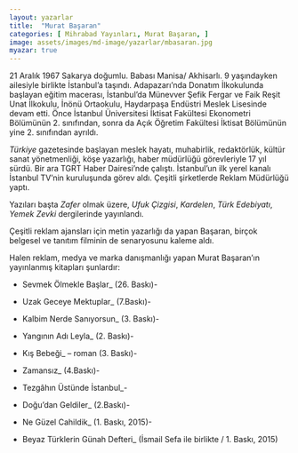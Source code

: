 ```yaml
---
layout: yazarlar
title:  "Murat Başaran"
categories: [ Mihrabad Yayınları, Murat Başaran, ]
image: assets/images/md-image/yazarlar/mbasaran.jpg
myazar: true
---
```


21 Aralık 1967 Sakarya doğumlu. Babası Manisa/ Akhisarlı. 9 yaşındayken ailesiyle birlikte İstanbul’a taşındı. Adapazarı’nda Donatım İlkokulunda başlayan eğitim macerası, İstanbul’da Münevver Şefik Fergar ve Faik Reşit Unat İlkokulu, İnönü Ortaokulu, Haydarpaşa Endüstri Meslek Lisesinde devam etti. Önce İstanbul Üniversitesi İktisat Fakültesi Ekonometri Bölümünün 2. sınıfından, sonra da Açık Öğretim Fakültesi İktisat Bölümünün yine 2. sınıfından ayrıldı.

_Türkiye_  gazetesinde başlayan meslek hayatı, muhabirlik, redaktörlük, kültür sanat yönetmenliği, köşe yazarlığı, haber müdürlüğü görevleriyle 17 yıl sürdü. Bir ara TGRT Haber Dairesi’nde çalıştı. İstanbul’un ilk yerel kanalı İstanbul TV’nin kuruluşunda görev aldı. Çeşitli şirketlerde Reklam Müdürlüğü yaptı.

Yazıları başta  _Zafer_  olmak üzere,  _Ufuk Çizgisi_,  _Kardelen_,  _Türk Edebiyatı_,  _Yemek Zevki_  dergilerinde yayınlandı.

Çeşitli reklam ajansları için metin yazarlığı da yapan Başaran, birçok belgesel ve tanıtım filminin de senaryosunu kaleme aldı.

Halen reklam, medya ve marka danışmanlığı yapan Murat Başaran’ın yayınlanmış kitapları şunlardır:

- Sevmek Ölmekle Başlar_  (26. Baskı)- 

- Uzak Geceye Mektuplar_  (7.Baskı)- 

- Kalbim Nerde Sanıyorsun_  (3. Baskı)- 

- Yangının Adı Leyla_ (2. Baskı)- 

- Kış Bebeği_  – roman (3. Baskı)- 

- Zamansız_  (4.Baskı)- 

- Tezgâhın Üstünde İstanbul_- 

- Doğu’dan Geldiler_  (2.Baskı)- 

- Ne Güzel Cahildik_ (1. Baskı, 2015)- 

- Beyaz Türklerin Günah Defteri_ (İsmail Sefa ile birlikte / 1. Baskı, 2015)